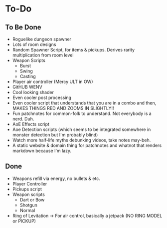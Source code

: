 # To-Do

## To Be Done

* Roguelike dungeon spawner
* Lots of room designs
* Random Spawner Script, for items & pickups. Derives rarity multiplication from room level
* Weapon Scripts
    - Burst
    - Swing
    - Casting
* Player air controller (Mercy ULT in OW)
* GitHUB WENV
* Cool looking shader
* Even cooler post processing
* Even cooler script that understands that you are in a combo and then, MAKES THINGS RED AND ZOOMS IN SLIGHTLY!!
* Fun patchnotes for common-folk to understand. Not everybody is a nerd. Duh.
* AoE Effects script
* Aoe Detection scripts (which seems to be integrated somewhere in monster detection but I'm probably blind)
* Watch more half-life myths debunking videos, take notes may-beh.
* A static website & domain thing for patchnotes and whatnot that renders markdown because I'm lazy.

## Done

* Weapons refill via energy, no bullets & etc.
* Player Controller
* Pickups script
* Weapon scripts
    - Dart or Bow
    - Shotgun
    - Normal
* Ring of Levitation -> For air control, basically a jetpack (NO RING MODEL or PICKUP)
